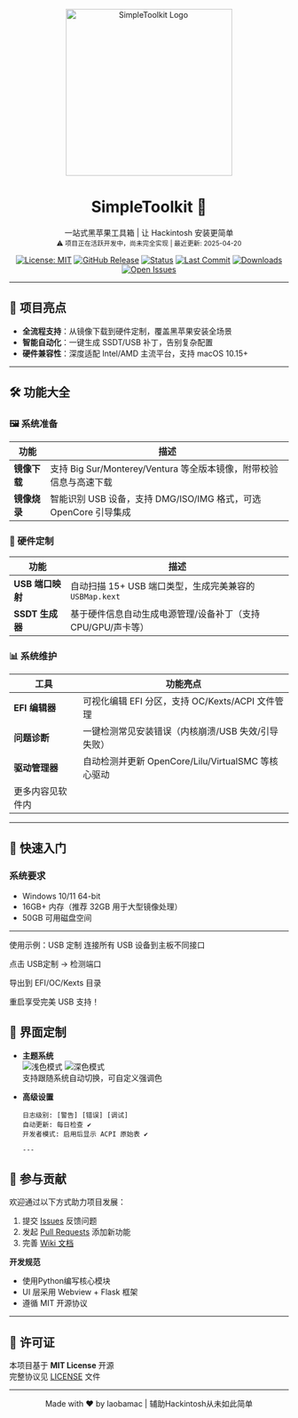 <p align="center">
  <img src="https://img.wjwj.top/2025/01/27/d32c2e675ab3aa08a0d34fd147bf54c2.png" width="300" alt="SimpleToolkit Logo">
</p>

<h1 align="center">SimpleToolkit 🍎</h1>
<p align="center">
  一站式黑苹果工具箱 | 让 Hackintosh 安装更简单
  <br>
  <sub>⚠️ 项目正在活跃开发中，尚未完全实现 | 最近更新: 2025-04-20</sub>
</p>

<div align="center">
  
[![License: MIT](https://img.shields.io/badge/License-MIT-blue.svg)](https://opensource.org/licenses/MIT)
[![GitHub Release](https://img.shields.io/github/v/release/yourname/SimpleToolkit?color=green)](https://github.com/yourname/SimpleToolkit/releases)
[![Status](https://img.shields.io/badge/status-开发中-yellow)](https://github.com/yourname/SimpleToolkit/commits/main)
[![Last Commit](https://img.shields.io/github/last-commit/yourname/SimpleToolkit?color=orange)](https://github.com/yourname/SimpleToolkit/commits/main)
[![Downloads](https://img.shields.io/github/downloads/yourname/SimpleToolkit/total?color=blue)](https://github.com/yourname/SimpleToolkit/releases)
[![Open Issues](https://img.shields.io/github/issues/yourname/SimpleToolkit?color=red)](https://github.com/yourname/SimpleToolkit/issues)

</div>

---

## 🌟 项目亮点
- **全流程支持**：从镜像下载到硬件定制，覆盖黑苹果安装全场景  
- **智能自动化**：一键生成 SSDT/USB 补丁，告别复杂配置  
- **硬件兼容性**：深度适配 Intel/AMD 主流平台，支持 macOS 10.15+  

---

## 🛠️ 功能大全

### 🖼️ 系统准备
| 功能               | 描述                                                                 |
|--------------------|--------------------------------------------------------------------|
| **镜像下载**       | 支持 Big Sur/Monterey/Ventura 等全版本镜像，附带校验信息与高速下载 |
| **镜像烧录**       | 智能识别 USB 设备，支持 DMG/ISO/IMG 格式，可选 OpenCore 引导集成    |

### 🔌 硬件定制
| 功能               | 描述                                                                 |
|--------------------|--------------------------------------------------------------------|
| **USB 端口映射**   | 自动扫描 15+ USB 端口类型，生成完美兼容的 `USBMap.kext`            |
| **SSDT 生成器**    | 基于硬件信息自动生成电源管理/设备补丁（支持 CPU/GPU/声卡等）       |

### 📊 系统维护
| 工具               | 功能亮点                                                         |
|--------------------|----------------------------------------------------------------|
| **EFI 编辑器**     | 可视化编辑 EFI 分区，支持 OC/Kexts/ACPI 文件管理                |
| **问题诊断**       | 一键检测常见安装错误（内核崩溃/USB 失效/引导失败）              |
| **驱动管理器**     | 自动检测并更新 OpenCore/Lilu/VirtualSMC 等核心驱动             |
| 更多内容见软件内   |                                                                 |

---

## 🚀 快速入门

### 系统要求
- Windows 10/11 64-bit
- 16GB+ 内存（推荐 32GB 用于大型镜像处理）
- 50GB 可用磁盘空间

---

使用示例：USB 定制
连接所有 USB 设备到主板不同接口

点击 USB定制 → 检测端口

导出到 EFI/OC/Kexts 目录

重启享受完美 USB 支持！

## 🎨 界面定制

- **主题系统**  
  ![浅色模式]() ![深色模式]()  
  支持跟随系统自动切换，可自定义强调色

- **高级设置**  
  ```plaintext
  日志级别: [警告] [错误] [调试]
  自动更新: 每日检查 ✔️
  开发者模式: 启用后显示 ACPI 原始表 ✔️

  ---

## 🤝 参与贡献
欢迎通过以下方式助力项目发展：
1. 提交 [Issues](https://github.com/laobamac/SimpleToolkitGUI/issues) 反馈问题
2. 发起 [Pull Requests](https://github.com/laobamac/SimpleToolkitGUI/pulls) 添加新功能
3. 完善 [Wiki 文档](https://github.com/laobamac/SimpleToolkitGUI/wiki)

**开发规范**  
- 使用Python编写核心模块
- UI 层采用 Webview + Flask 框架
- 遵循 MIT 开源协议

---

## 📜 许可证
本项目基于 **MIT License** 开源  
完整协议见 [LICENSE](LICENSE) 文件

---

<p align="center">
  Made with ❤️ by laobamac | 辅助Hackintosh从未如此简单
</p>
